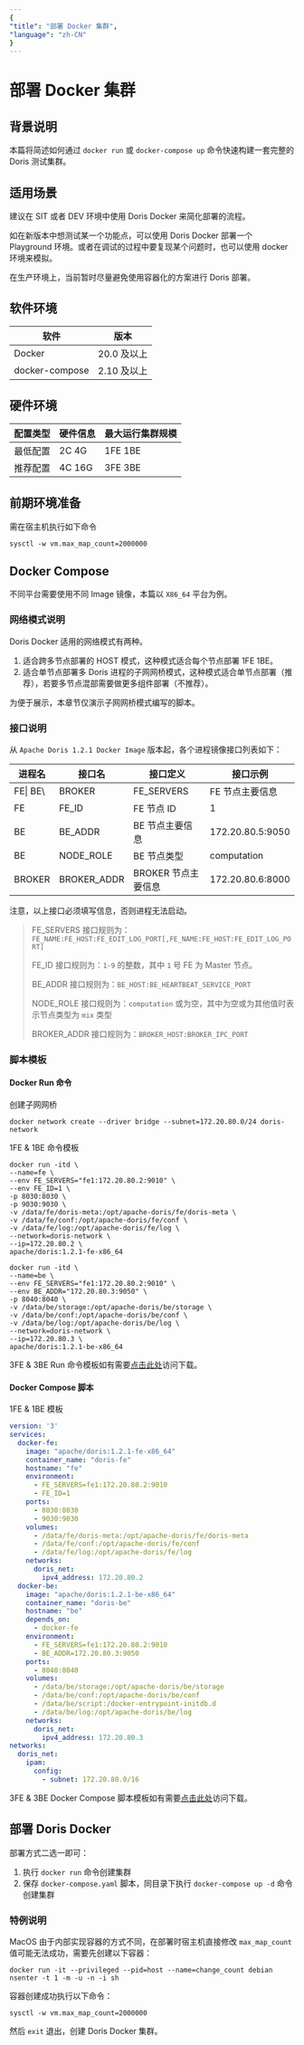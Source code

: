 ```yaml
---
{
"title": "部署 Docker 集群",
"language": "zh-CN"
}
---
```


<!-- 
Licensed to the Apache Software Foundation (ASF) under one
or more contributor license agreements.  See the NOTICE file
distributed with this work for additional information
regarding copyright ownership.  The ASF licenses this file
to you under the Apache License, Version 2.0 (the
"License"); you may not use this file except in compliance
with the License.  You may obtain a copy of the License at

  http://www.apache.org/licenses/LICENSE-2.0

Unless required by applicable law or agreed to in writing,
software distributed under the License is distributed on an
"AS IS" BASIS, WITHOUT WARRANTIES OR CONDITIONS OF ANY
KIND, either express or implied.  See the License for the
specific language governing permissions and limitations
under the License.
-->
# 部署 Docker 集群

## 背景说明

本篇将简述如何通过 `docker run` 或 `docker-compose up` 命令快速构建一套完整的 Doris 测试集群。

## 适用场景

建议在 SIT 或者 DEV 环境中使用 Doris Docker 来简化部署的流程。

如在新版本中想测试某一个功能点，可以使用 Doris Docker 部署一个 Playground 环境。或者在调试的过程中要复现某个问题时，也可以使用 docker 环境来模拟。

在生产环境上，当前暂时尽量避免使用容器化的方案进行 Doris 部署。

## 软件环境

| 软件           | 版本        |
| -------------- | ----------- |
| Docker         | 20.0 及以上 |
| docker-compose | 2.10 及以上 |

## 硬件环境

| 配置类型 | 硬件信息 | 最大运行集群规模 |
| -------- | -------- | ---------------- |
| 最低配置 | 2C 4G    | 1FE 1BE          |
| 推荐配置 | 4C 16G   | 3FE 3BE          |

## 前期环境准备

需在宿主机执行如下命令

```shell
sysctl -w vm.max_map_count=2000000
```

## Docker Compose

不同平台需要使用不同 Image 镜像，本篇以 `X86_64` 平台为例。

### 网络模式说明

Doris Docker 适用的网络模式有两种。

1. 适合跨多节点部署的 HOST 模式，这种模式适合每个节点部署 1FE 1BE。
2. 适合单节点部署多 Doris 进程的子网网桥模式，这种模式适合单节点部署（推荐），若要多节点混部需要做更多组件部署（不推荐）。

为便于展示，本章节仅演示子网网桥模式编写的脚本。

### 接口说明

从 `Apache Doris 1.2.1 Docker Image` 版本起，各个进程镜像接口列表如下：

| 进程名         | 接口名         | 接口定义          | 接口示例             |
| -------------- |-------------|---------------|------------------|
| FE\| BE\         | BROKER        | FE_SERVERS       | FE 节点主要信息     | fe1:172.20.80.2:9010,fe2:172.20.80.3:9010,fe3:172.20.80.4:9010 |
| FE             | FE_ID       | FE 节点 ID      | 1                |
| BE             | BE_ADDR     | BE 节点主要信息     | 172.20.80.5:9050 |
| BE             | NODE_ROLE   | BE 节点类型       | computation      |
| BROKER         | BROKER_ADDR | BROKER 节点主要信息 | 172.20.80.6:8000 |

注意，以上接口必须填写信息，否则进程无法启动。

> FE_SERVERS 接口规则为：`FE_NAME:FE_HOST:FE_EDIT_LOG_PORT[,FE_NAME:FE_HOST:FE_EDIT_LOG_PORT]`
>
> FE_ID 接口规则为：`1-9` 的整数，其中 `1` 号 FE 为 Master 节点。
>
> BE_ADDR 接口规则为：`BE_HOST:BE_HEARTBEAT_SERVICE_PORT`
>
> NODE_ROLE 接口规则为：`computation` 或为空，其中为空或为其他值时表示节点类型为 `mix` 类型
>
> BROKER_ADDR 接口规则为：`BROKER_HOST:BROKER_IPC_PORT`

### 脚本模板

#### Docker Run 命令

创建子网网桥

``` shell
docker network create --driver bridge --subnet=172.20.80.0/24 doris-network
```

1FE & 1BE 命令模板

```shell
docker run -itd \
--name=fe \
--env FE_SERVERS="fe1:172.20.80.2:9010" \
--env FE_ID=1 \
-p 8030:8030 \
-p 9030:9030 \
-v /data/fe/doris-meta:/opt/apache-doris/fe/doris-meta \
-v /data/fe/conf:/opt/apache-doris/fe/conf \
-v /data/fe/log:/opt/apache-doris/fe/log \
--network=doris-network \
--ip=172.20.80.2 \
apache/doris:1.2.1-fe-x86_64

docker run -itd \
--name=be \
--env FE_SERVERS="fe1:172.20.80.2:9010" \
--env BE_ADDR="172.20.80.3:9050" \
-p 8040:8040 \
-v /data/be/storage:/opt/apache-doris/be/storage \
-v /data/be/conf:/opt/apache-doris/be/conf \
-v /data/be/log:/opt/apache-doris/be/log \
--network=doris-network \
--ip=172.20.80.3 \
apache/doris:1.2.1-be-x86_64
```

3FE & 3BE Run 命令模板如有需要[点击此处](https://github.com/apache/doris/tree/master/docker/runtime/docker-compose-demo/build-cluster/rum-command/3fe_3be.sh)访问下载。

#### Docker Compose 脚本

1FE & 1BE 模板

``` yaml 
version: '3'
services:
  docker-fe:
    image: "apache/doris:1.2.1-fe-x86_64"
    container_name: "doris-fe"
    hostname: "fe"
    environment:
      - FE_SERVERS=fe1:172.20.80.2:9010
      - FE_ID=1
    ports:
      - 8030:8030
      - 9030:9030
    volumes:
      - /data/fe/doris-meta:/opt/apache-doris/fe/doris-meta
      - /data/fe/conf:/opt/apache-doris/fe/conf
      - /data/fe/log:/opt/apache-doris/fe/log
    networks:
      doris_net:
        ipv4_address: 172.20.80.2
  docker-be:
    image: "apache/doris:1.2.1-be-x86_64"
    container_name: "doris-be"
    hostname: "be"
    depends_on:
      - docker-fe
    environment:
      - FE_SERVERS=fe1:172.20.80.2:9010
      - BE_ADDR=172.20.80.3:9050
    ports:
      - 8040:8040
    volumes:
      - /data/be/storage:/opt/apache-doris/be/storage
      - /data/be/conf:/opt/apache-doris/be/conf
      - /data/be/script:/docker-entrypoint-initdb.d
      - /data/be/log:/opt/apache-doris/be/log
    networks:
      doris_net:
        ipv4_address: 172.20.80.3
networks:
  doris_net:
    ipam:
      config:
        - subnet: 172.20.80.0/16
```

3FE & 3BE Docker Compose 脚本模板如有需要[点击此处](https://github.com/apache/doris/tree/master/docker/runtime/docker-compose-demo/build-cluster/docker-compose/3fe_3be/docker-compose.yaml)访问下载。

## 部署 Doris Docker

部署方式二选一即可：

1. 执行 `docker run` 命令创建集群
2. 保存 `docker-compose.yaml` 脚本，同目录下执行 `docker-compose up -d` 命令创建集群

### 特例说明

MacOS 由于内部实现容器的方式不同，在部署时宿主机直接修改 `max_map_count` 值可能无法成功，需要先创建以下容器：

```shel
docker run -it --privileged --pid=host --name=change_count debian nsenter -t 1 -m -u -n -i sh
```

容器创建成功执行以下命令：

```shell
sysctl -w vm.max_map_count=2000000
```

然后 `exit` 退出，创建 Doris Docker 集群。


